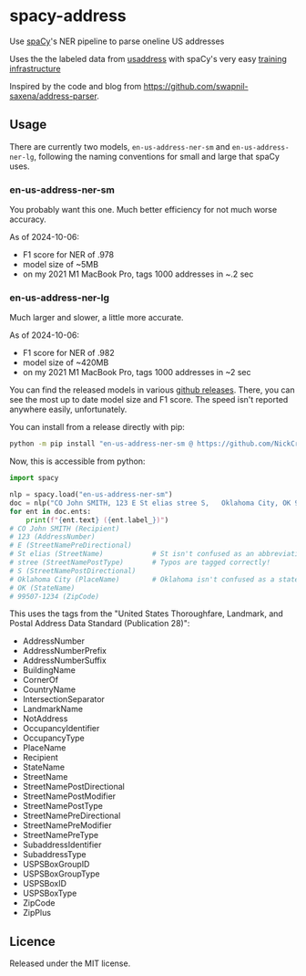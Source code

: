 # spacy-address

Use [spaCy](https://spacy.io/)'s NER pipeline to parse oneline US addresses

Uses the the labeled data from [usaddress](https://github.com/datamade/usaddress)
with spaCy's very easy [training infrastructure](https://spacy.io/usage/training)

Inspired by the code and blog from https://github.com/swapnil-saxena/address-parser.

## Usage

There are currently two models, `en-us-address-ner-sm` and `en-us-address-ner-lg`,
following the naming conventions for small and large that spaCy uses.

### en-us-address-ner-sm

You probably want this one. Much better efficiency for not much worse accuracy.

As of 2024-10-06:

- F1 score for NER of .978
- model size of ~5MB
- on my 2021 M1 MacBook Pro, tags 1000 addresses in ~.2 sec

### en-us-address-ner-lg

Much larger and slower, a little more accurate.

As of 2024-10-06:

- F1 score for NER of .982
- model size of ~420MB
- on my 2021 M1 MacBook Pro, tags 1000 addresses in ~2 sec

You can find the released models in various [github releases](https://github.com/NickCrews/spacy-address/releases).
There, you can see the most up to date model size and F1 score.
The speed isn't reported anywhere easily, unfortunately.

You can install from a release directly with pip:

```bash
python -m pip install "en-us-address-ner-sm @ https://github.com/NickCrews/spacy-address/releases/download/20241007-072524-sm/en_us_address_ner_sm-0.0.0-py3-none-any.whl"
```

Now, this is accessible from python:

```python
import spacy

nlp = spacy.load("en-us-address-ner-sm")
doc = nlp("CO John SMITH, 123 E St elias stree S,   Oklahoma City, OK 99507-1234")
for ent in doc.ents:
    print(f"{ent.text} ({ent.label_})")
# CO John SMITH (Recipient)
# 123 (AddressNumber)
# E (StreetNamePreDirectional)
# St elias (StreetName)            # St isn't confused as an abbreviation for street!
# stree (StreetNamePostType)       # Typos are tagged correctly!
# S (StreetNamePostDirectional)
# Oklahoma City (PlaceName)        # Oklahoma isn't confused as a state!
# OK (StateName)
# 99507-1234 (ZipCode)
```

This uses the tags from the
"United States Thoroughfare, Landmark, and Postal Address Data Standard (Publication 28)":
- AddressNumber
- AddressNumberPrefix
- AddressNumberSuffix
- BuildingName
- CornerOf
- CountryName
- IntersectionSeparator
- LandmarkName
- NotAddress
- OccupancyIdentifier
- OccupancyType
- PlaceName
- Recipient
- StateName
- StreetName
- StreetNamePostDirectional
- StreetNamePostModifier
- StreetNamePostType
- StreetNamePreDirectional
- StreetNamePreModifier
- StreetNamePreType
- SubaddressIdentifier
- SubaddressType
- USPSBoxGroupID
- USPSBoxGroupType
- USPSBoxID
- USPSBoxType
- ZipCode
- ZipPlus

## Licence

Released under the MIT license.